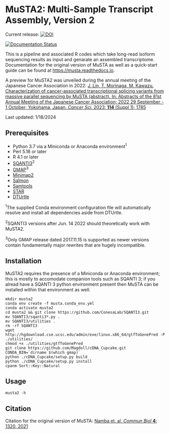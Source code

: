 # MuSTA2: Multi-Sample Transcript Assembly, Version 2



Current release: [![DOI](https://zenodo.org/badge/748499811.svg)](https://zenodo.org/doi/10.5281/zenodo.10685676)

[![Documentation Status](https://readthedocs.org/projects/musta/badge/?version=latest)](https://musta.readthedocs.io/en/latest/?badge=latest)

This is a pipeline and associated R codes which take long-read isoform sequencing results as input and genarate an assembled transcriptome.
Documentation for the original version of MuSTA as well as a quick-start guide can be found at https://musta.readthedocs.io.

A preview for MuSTA2 was unveiled during the annual meeting of the Japanese Cancer Association in 2022: [J. Lin, T. Morinaga, M. Kawazu. Characterization of cancer-associated transcriptional splicing variants from massive parallel sequencing by MuSTA (abstract). In: Abstracts of the 81st Annual Meeting of the Japanese Cancer Association; 2022 29 September - 1 October; Yokohama, Japan. _Cancer Sci._ 2023: **114** (Suppl 1); 1785](https://doi.org/10.1111/cas.15742)

Last updated: 1/18/2024

## Prerequisites
* Python 3.7 via a Miniconda or Anaconda environment<sup>1</sup>
* Perl 5.18 or later
* R 4.1 or later
* [SQANTI3](https://github.com/ConesaLab/SQANTI3.git)<sup>2</sup>
* [GMAP](http://research-pub.gene.com/gmap/)<sup>3</sup>
* [Minimap2](https://github.com/lh3/minimap2)
* [Salmon](https://github.com/COMBINE-lab/salmon)
* [Samtools](https://github.com/samtools/samtools)
* [STAR](https://github.com/alexdobin/STAR)
* [DTUrtle](https://github.com/TobiTekath/DTUrtle)

<sup>1</sup>The supplied Conda environment configuration file will automatically resolve and install all dependencies aside from DTUrtle.

<sup>2</sup>SQANTI3 versions after Jun. 14 2022 should theoretically work with MuSTA2.

<sup>3</sup>Only GMAP release dated 2017.11.15 is supported as newer versions contain fundamentally major rewrites that are hugely incompatible.

## Installation

MuSTA2 requires the presence of a Miniconda or Anaconda environment; this is mostly to accomodate companion tools such as SQANTI 3; if you alread have a SQANTI 3 python environment present then MuSTA can be installed within that environment as well.

```
mkdir musta2
conda env create -f musta.conda_env.yml
conda activate musta2
cd musta2 && git clone https://github.com/ConesaLab/SQANTI3.git
mv SQANTI3/sqanti3*.py .
mv SQANTI3/utilities .
rm -rf SQANTI3
wget http://hgdownload.cse.ucsc.edu/admin/exe/linux.x86_64/gtfToGenePred -P ./utilities/
chmod +x ./utilities/gtfToGenePred 
git clone https://github.com/Magdoll/cDNA_Cupcake.git
CONDA_BIN=`dirname $(which gmap)`
python ./cDNA_Cupcake/setup.py build
python ./cDNA_Cupcake/setup.py install
cpanm Sort::Key::Natural
```

## Usage

`musta2 -h`

## Citation
Citation for the original version of MuSTA: [Namba et. al, _Commun Biol_ **4**: 1320, 2021](https://www.nature.com/articles/s42003-021-02833-4)

